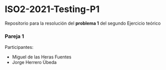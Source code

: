 # ISO2-2021-Testing-P1
Repositorio para la resolución del **problema 1** del segundo Ejercicio teórico
### Pareja 1
Participantes:
- Miguel de las Heras Fuentes
- Jorge Herrero Úbeda
